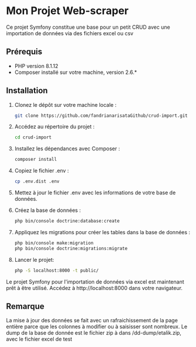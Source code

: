 # Mon Projet Web-scraper

Ce projet Symfony constitue une base pour un petit CRUD avec une importation de données via des fichiers excel ou csv

## Prérequis
- PHP version 8.1.12
- Composer installé sur votre machine, version 2.6.*

## Installation

1.  Clonez le dépôt sur votre machine locale :
    ```bash
    git clone https://github.com/fandrianarisataGithub/crud-import.git

2.  Accédez au répertoire du projet :
    ```bash
    cd crud-import

3.  Installez les dépendances avec Composer :
    ```bash
    composer install

4.  Copiez le fichier .env :
    ```bash
    cp .env.dist .env

5.  Mettez à jour le fichier .env avec les informations de votre base de données.

6.  Créez la base de données :
    ```bash
    php bin/console doctrine:database:create

7.  Appliquez les migrations pour créer les tables dans la base de données :

    ```bash
    php bin/console make:migration
    php bin/console doctrine:migrations:migrate

8.  Lancer le projet: 
    ```bash
    php -S localhost:8000 -t public/

Le projet Symfony pour l'importation de données via excel est maintenant prêt à être utilisé. Accédez à http://localhost:8000 dans votre navigateur.

## Remarque

La mise à jour des données se fait avec un rafraichissement de la page entière parce que les colonnes à modifier ou à saisisser sont nombreux.
Le dump de la base de donnée est le fichier zip à dans /dd-dump/etalik.zip, avec le fichier excel de test